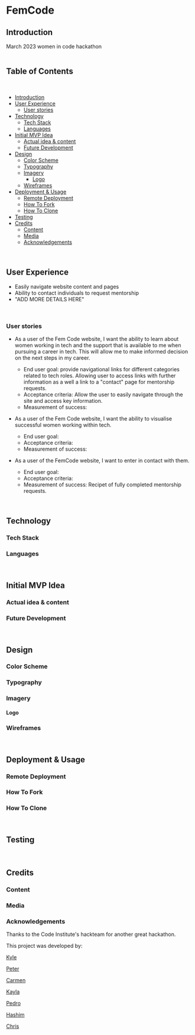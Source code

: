 # FemCode

## Introduction

March 2023 women in code hackathon  
<br>

## Table of Contents
​
* [Introduction](#introduction)
* [User Experience](#user-experience)
    * [User stories](#user-stories)
* [Technology](#technology)
  * [Tech Stack](#tech-stack)
  * [Languages](#languages)
* [Initial MVP Idea](#initial-mvp-idea)
  * [Actual idea & content](#actual-idea--content)
  * [Future Development](#future-development)
* [Design](#design)
  * [Color Scheme](#color-scheme)
  * [Typography](#typography)
  * [Imagery](#imagery)
    * [Logo](#logo)
  * [Wireframes](#wireframes)
* [Deployment & Usage](#deployment--usage)
  * [Remote Deployment](#remote-deployment)
  * [How To Fork](#how-to-fork)
  * [How To Clone](#how-to-clone)
* [Testing](#testing)
* [Credits](#credits)
  * [Content](#content)
  * [Media](#media)
  * [Acknowledgements](#acknowledgements)
<br>

## User Experience

* Easily navigate website content and pages
* Ability to contact individuals to request mentorship
* "ADD MORE DETAILS HERE"
<br>

### User stories

* As a user of the Fem Code website, I want the ability to learn about women working in tech and the support that is available to me when pursuing a career in tech. This will allow me to make informed decision on the next steps in my career. 
    * End user goal: provide navigational links for different categories related to tech roles. Allowing user to access links with further information as a well a link to a "contact" page for mentorship requests.
    * Acceptance criteria: Allow the user to easily navigate through the site and access key information.
    * Measurement of success: 

* As a user of the Fem Code website, I want the ability to visualise successful women working within tech.
    * End user goal:
    * Acceptance criteria: 
    * Measurement of success: 

* As a user of the FemCode website, I want to enter in contact with them.
    * End user goal:
    * Acceptance criteria: 
    * Measurement of success: Recipet of fully completed mentorship requests.

<br>

## Technology
### Tech Stack
### Languages

<br>

## Initial MVP Idea
### Actual idea & content
### Future Development

<br>

## Design
### Color Scheme
### Typography
### Imagery
#### Logo
### Wireframes

<br>

## Deployment & Usage
### Remote Deployment
### How To Fork
### How To Clone

<br>

## Testing

<br>

## Credits
### Content
### Media
### Acknowledgements
Thanks to the Code Institute's hackteam for another great hackathon.

This project was developed by:

[Kyle]()

[Peter]()

[Carmen]()

[Kayla]()

[Pedro]()

[Hashim]()

[Chris]()
